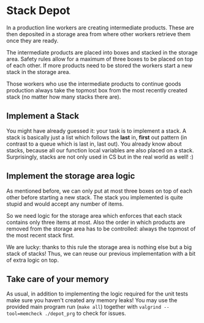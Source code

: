 # Stack Depot
In a production line workers are creating intermediate products.
These are then deposited in a storage area from where other workers retrieve them once they are ready.

The intermediate products are placed into boxes and stacked in the storage area.
Safety rules allow for a maximum of three boxes to be placed on top of each other.
If more products need to be stored the workers start a new stack in the storage area.

Those workers who use the intermediate products to continue goods production always take the topmost box from the most recently created stack (no matter how many stacks there are).

## Implement a Stack
You might have already guessed it: your task is to implement a stack.
A stack is basically just a list which follows the **last** in, **first** out pattern (in contrast to a queue which is last in, last out).
You already know about stacks, because all our function local variables are also placed on a stack.
Surprisingly, stacks are not only used in CS but in the real world as well! :)

## Implement the storage area logic
As mentioned before, we can only put at most three boxes on top of each other before starting a new stack.
The stack you implemented is quite stupid and would accept any number of items.

So we need logic for the storage area which enforces that each stack contains only three items at most.
Also the order in which products are removed from the storage area has to be controlled: always the topmost of the most recent stack first.

We are lucky: thanks to this rule the storage area is nothing else but a big stack of stacks! 
Thus, we can reuse our previous implementation with a bit of extra logic on top.

## Take care of your memory
As usual, in addition to implementing the logic required for the unit tests make sure you haven't created any memory leaks!
You may use the provided main program run (`make all`) together with `valgrind --tool=memcheck ./depot_prg` to check for issues.